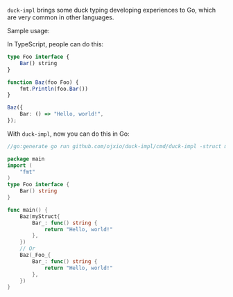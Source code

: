 `duck-impl` brings some duck typing developing experiences to Go, which are very common in other languages.

Sample usage:

In TypeScript, people can do this:

```typescript
type Foo interface {
    Bar() string
}

function Baz(foo Foo) {
    fmt.Println(foo.Bar())
}

Baz({
    Bar: () => "Hello, world!",
});
```

With `duck-impl`, now you can do this in Go:

```go
//go:generate go run github.com/ojxio/duck-impl/cmd/duck-impl -struct myStruct -interface Foo -outputFile Foo.gen.go

package main
import (
    "fmt"
)
type Foo interface {
    Bar() string
}

func main() {
    Baz(myStruct{
        Bar_: func() string {
            return "Hello, world!"
        },
    })
    // Or
    Baz(_Foo_{
        Bar_: func() string {
            return "Hello, world!"
        },
    })
}
```
